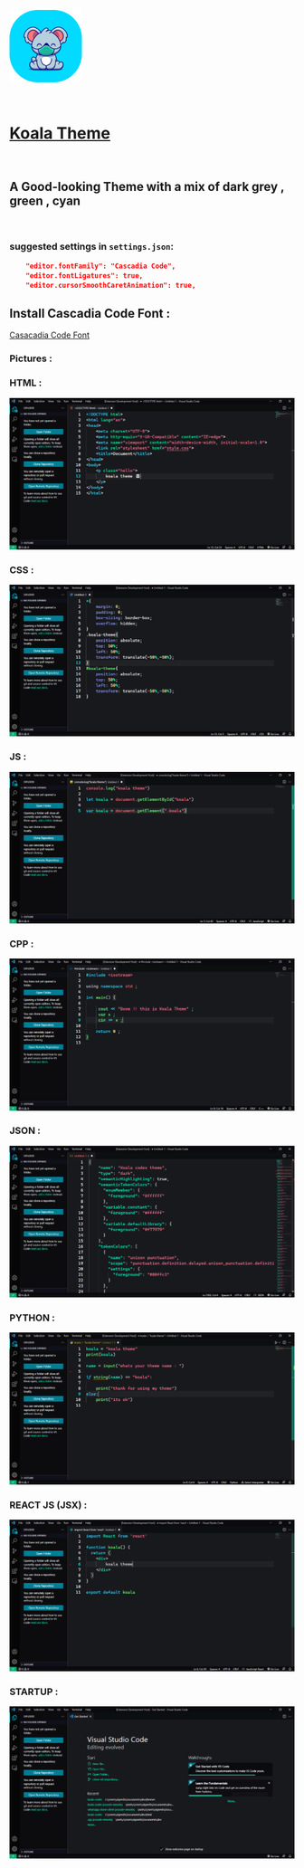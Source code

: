 ![koala](./images/koala.png)

<br>

# [Koala Theme](https://marketplace.visualstudio.com/items?itemName=VigneshwaranK.koala)

<br>

## A Good-looking Theme with a mix of dark grey , green , cyan 

<br>

### suggested settings in `settings.json`: 
```json
    "editor.fontFamily": "Cascadia Code",
    "editor.fontLigatures": true,
    "editor.cursorSmoothCaretAnimation": true,
```

## Install Cascadia Code Font :
[Casacadia Code Font](https://github.com/microsoft/cascadia-code)

### Pictures :
### HTML :
![html](./images/html.PNG)

### CSS :

![css](./images/css.PNG)

### JS :
![js](./images/js.PNG)

### CPP :
![cpp](./images/cpp.PNG)

### JSON :
![json](./images/json.PNG)

### PYTHON :
![python](./images/python.PNG)

### REACT JS (JSX) :
![reactjs](./images/reactjs.PNG)

### STARTUP :
![startup](./images/startup.PNG)